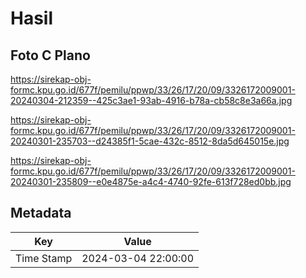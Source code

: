 # Hasil

## Foto C Plano

https://sirekap-obj-formc.kpu.go.id/677f/pemilu/ppwp/33/26/17/20/09/3326172009001-20240304-212359--425c3ae1-93ab-4916-b78a-cb58c8e3a66a.jpg

https://sirekap-obj-formc.kpu.go.id/677f/pemilu/ppwp/33/26/17/20/09/3326172009001-20240301-235703--d24385f1-5cae-432c-8512-8da5d645015e.jpg

https://sirekap-obj-formc.kpu.go.id/677f/pemilu/ppwp/33/26/17/20/09/3326172009001-20240301-235809--e0e4875e-a4c4-4740-92fe-613f728ed0bb.jpg


## Metadata

| Key        | Value               |
| ---------- | ------------------- |
| Time Stamp | 2024-03-04 22:00:00 |



